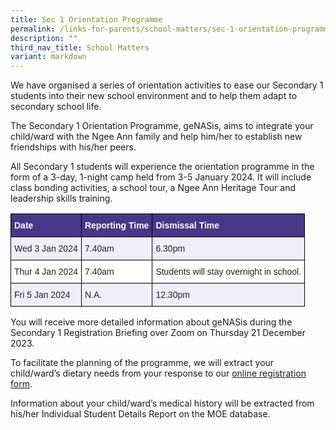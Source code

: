 ```yaml
---
title: Sec 1 Orientation Programme
permalink: /links-for-parents/school-matters/sec-1-orientation-programme/
description: ""
third_nav_title: School Matters
variant: markdown
---
```

We have organised a series of orientation activities to ease our Secondary 1 students into their new school environment and to help them adapt to secondary school life. 
  
The Secondary 1 Orientation Programme, geNASis, aims to integrate your child/ward with the Ngee Ann family and help him/her to establish new friendships with his/her peers. 

All Secondary 1 students will experience the orientation programme in the form of a 3-day, 1-night camp held from 3-5 January 2024. It will include class bonding activities, a school tour, a Ngee Ann Heritage Tour and leadership skills training. 

<style type="text/css">
.tg  {border-collapse:collapse;border-spacing:0;}
.tg td{border-color:black;border-style:solid;border-width:1px;font-family:Arial, sans-serif;font-size:14px;
  overflow:hidden;padding:10px 5px;word-break:normal;}
.tg th{border-color:black;border-style:solid;border-width:1px;font-family:Arial, sans-serif;font-size:14px;
  font-weight:normal;overflow:hidden;padding:10px 5px;word-break:normal;}
.tg .tg-1niu{background-color:#F1EEFC;color:#222;text-align:left;vertical-align:top}
.tg .tg-par1{background-color:#473789;color:#FFF;font-weight:bold;text-align:left;vertical-align:top}
.tg .tg-tsok{background-color:#FFF;color:#222;text-align:left;vertical-align:top}
</style>
<table class="tg">
<thead>
  <tr>
    <th class="tg-par1">Date</th>
    <th class="tg-par1">Reporting Time</th>
    <th class="tg-par1">Dismissal Time</th>
  </tr>
</thead>
<tbody>
  <tr>
    <td class="tg-1niu">Wed 3 Jan 2024</td>
    <td class="tg-1niu">7.40am</td>
    <td class="tg-1niu">6.30pm</td>
  </tr>
  <tr>
    <td class="tg-tsok">Thur 4 Jan 2024</td>
    <td class="tg-tsok">7.40am</td>
    <td class="tg-tsok">Students will stay overnight in school.</td>
  </tr>
  <tr>
    <td class="tg-1niu">Fri 5 Jan 2024</td>
    <td class="tg-1niu">N.A.</td>
    <td class="tg-1niu">12.30pm</td>
  </tr>
</tbody>
</table>

You will receive more detailed information about geNASis during the Secondary 1 Registration Briefing over Zoom on Thursday 21 December 2023. 

To facilitate the planning of the programme, we will extract your child/ward’s dietary needs from your response to our [online registration form](https://form.gov.sg/6554c5d94833110012f97115). 

Information about your child/ward’s medical history will be extracted from his/her Individual Student Details Report on the MOE database.
